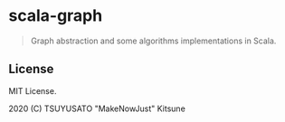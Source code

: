 # scala-graph

> Graph abstraction and some algorithms implementations in Scala.

## License

MIT License.

2020 (C) TSUYUSATO "MakeNowJust" Kitsune
